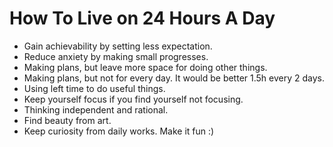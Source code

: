 # How To Live on 24 Hours A Day

- Gain achievability by setting less expectation.
- Reduce anxiety by making small progresses.
- Making plans, but leave more space for doing other things.
- Making plans, but not for every day. It would be better 1.5h every 2 days.
- Using left time to do useful things.
- Keep yourself focus if you find yourself not focusing.
- Thinking independent and rational.
- Find beauty from art.
- Keep curiosity from daily works. Make it fun :)
